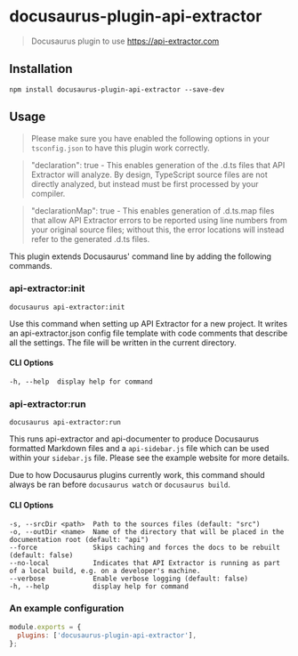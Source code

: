 # docusaurus-plugin-api-extractor

> Docusaurus plugin to use https://api-extractor.com

## Installation

```
npm install docusaurus-plugin-api-extractor --save-dev
```

## Usage

> Please make sure you have enabled the following options in your `tsconfig.json` to have this plugin work correctly.

> "declaration": true - This enables generation of the .d.ts files that API Extractor will analyze. By design, TypeScript source files are not directly analyzed, but instead must be first processed by your compiler.

> "declarationMap": true - This enables generation of .d.ts.map files that allow API Extractor errors to be reported using line numbers from your original source files; without this, the error locations will instead refer to the generated .d.ts files.

This plugin extends Docusaurus' command line by adding the following commands.

### api-extractor:init

```
docusaurus api-extractor:init
```

Use this command when setting up API Extractor for a new project. It writes an api-extractor.json config file template with code comments that describe all the settings. The file will be written in the current directory.

#### CLI Options

```
-h, --help  display help for command
```

### api-extractor:run

```
docusaurus api-extractor:run
```

This runs api-extractor and api-documenter to produce Docusaurus formatted Markdown files and a `api-sidebar.js` file which can be used within your `sidebar.js` file. Please see the example website for more details.

Due to how Docusaurus plugins currently work, this command should always be ran before `docusaurus watch` or `docusaurus build`.

#### CLI Options

```
-s, --srcDir <path>  Path to the sources files (default: "src")
-o, --outDir <name>  Name of the directory that will be placed in the documentation root (default: "api")
--force              Skips caching and forces the docs to be rebuilt (default: false)
--no-local           Indicates that API Extractor is running as part of a local build, e.g. on a developer's machine.
--verbose            Enable verbose logging (default: false)
-h, --help           display help for command
```

### An example configuration

```js
module.exports = {
  plugins: ['docusaurus-plugin-api-extractor'],
};
```
